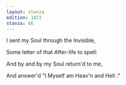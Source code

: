 ```yaml
---
layout: stanza
edition: 1872
stanza: 66
---
```


I sent my Soul through the Invisible,

Some letter of that After-life to spell:

And by and by my Soul return'd to me,

And answer'd "I Myself am Heav'n and Hell :"